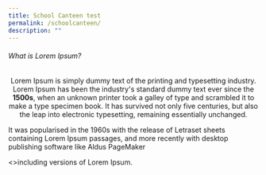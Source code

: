 ```yaml
---
title: School Canteen test
permalink: /schoolcanteen/
description: ""
---
```

<h6> What is Lorem Ipsum?</h6>
<p align="center">Lorem Ipsum is simply dummy text of the printing and typesetting industry. Lorem Ipsum has been the industry's standard dummy text ever since the <strong>1500s</strong>, when an unknown printer took a galley of type and scrambled it to make a type specimen book. It has survived not only five centuries, but also the leap into electronic typesetting, remaining essentially unchanged. </p><p>It was popularised in the 1960s with the release of Letraset sheets containing Lorem Ipsum passages, and more recently with desktop publishing software like Aldus PageMaker </p>&lt;&gt;including versions of Lorem Ipsum.